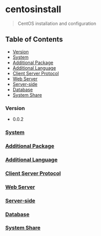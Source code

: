 # centosinstall
> CentOS installation and configuration

## Table of Contents
* [Version](#version)
* [System](#system)
* [Additional Package](#additional-package)
* [Additional Language](#additional-language)
* [Client Server Protocol](#client-server-protocol)
* [Web Server](#web-server)
* [Server-side](#server-side)
* [Database](#database)
* [System Share](#system-share)

### Version
* 0.0.2

### [System](https://github.com/Cuates/centosinstall/blob/master/system)

### [Additional Package](https://github.com/Cuates/centosinstall/tree/master/additionalpackage)

### [Additional Language](https://github.com/Cuates/centosinstall/tree/master/additionallanguage)

### [Client Server Protocol](https://github.com/Cuates/centosinstall/tree/master/clientseverprotocol)

### [Web Server](https://github.com/Cuates/centosinstall/tree/master/webserver)

### [Server-side](https://github.com/Cuates/centosinstall/tree/master/serverside)

### [Database](https://github.com/Cuates/centosinstall/tree/master/database)

### [System Share](https://github.com/Cuates/centosinstall/tree/master/systemshare)
